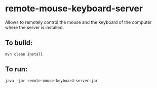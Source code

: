 # remote-mouse-keyboard-server
Allows to remotely control the mouse and the keyboard of the computer where the server is installed.

To build:
------------

```
mvn clean install
```

To run:
------------

```
java -jar remote-mouse-keyboard-server.jar
```
